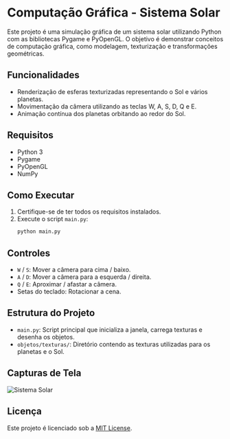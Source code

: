 # Computação Gráfica - Sistema Solar

Este projeto é uma simulação gráfica de um sistema solar utilizando Python com as bibliotecas Pygame e PyOpenGL. O objetivo é demonstrar conceitos de computação gráfica, como modelagem, texturização e transformações geométricas.

## Funcionalidades

- Renderização de esferas texturizadas representando o Sol e vários planetas.
- Movimentação da câmera utilizando as teclas W, A, S, D, Q e E.
- Animação contínua dos planetas orbitando ao redor do Sol.

## Requisitos

- Python 3
- Pygame
- PyOpenGL
- NumPy

## Como Executar

1. Certifique-se de ter todos os requisitos instalados.
2. Execute o script `main.py`:
   ```bash
   python main.py
   ```

## Controles

- `W` / `S`: Mover a câmera para cima / baixo.
- `A` / `D`: Mover a câmera para a esquerda / direita.
- `Q` / `E`: Aproximar / afastar a câmera.
- Setas do teclado: Rotacionar a cena.

## Estrutura do Projeto

- `main.py`: Script principal que inicializa a janela, carrega texturas e desenha os objetos.
- `objetos/texturas/`: Diretório contendo as texturas utilizadas para os planetas e o Sol.

## Capturas de Tela

![Sistema Solar](screenshots/sistema_solar.png)

## Licença

Este projeto é licenciado sob a [MIT License](LICENSE).

